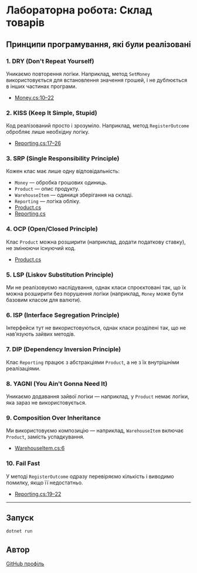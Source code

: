 # Лабораторна робота: Склад товарів

## Принципи програмування, які були реалізовані

### 1. DRY (Don't Repeat Yourself)
Уникаємо повторення логіки. Наприклад, метод `SetMoney` використовується для встановлення значення грошей, і не дублюється в інших частинах програми.
- [Money.cs:10–22](https://github.com/ipz234mam/KPZ/blob/main/Money.cs#L10-L22)

### 2. KISS (Keep It Simple, Stupid)
Код реалізований просто і зрозуміло. Наприклад, метод `RegisterOutcome` обробляє лише необхідну логіку.
- [Reporting.cs:17–26](https://github.com/ipz234mam/KPZ/blob/main/Reporting.cs#L17-L26)

### 3. SRP (Single Responsibility Principle)
Кожен клас має лише одну відповідальність:
- `Money` — обробка грошових одиниць.
- `Product` — опис продукту.
- `WarehouseItem` — одиниця зберігання на складі.
- `Reporting` — логіка обліку.
- [Product.cs](https://github.com/ipz234mam/KPZ/blob/main/Product.cs)
- [Reporting.cs](https://github.com/ipz234mam/KPZ/blob/main/Reporting.cs)

### 4. OCP (Open/Closed Principle)
Клас `Product` можна розширити (наприклад, додати податкову ставку), не змінюючи існуючий код.
- [Product.cs](https://github.com/ipz234mam/KPZ/blob/main/Product.cs)

### 5. LSP (Liskov Substitution Principle)
Ми не реалізовуємо наслідування, однак класи спроєктовані так, що їх можна розширити без порушення логіки (наприклад, `Money` може бути базовим класом для валюти).

### 6. ISP (Interface Segregation Principle)
Інтерфейси тут не використовуються, однак класи розділені так, що не нав’язують зайвих методів.

### 7. DIP (Dependency Inversion Principle)
Клас `Reporting` працює з абстракціями `Product`, а не з їх внутрішніми реалізаціями.

### 8. YAGNI (You Ain't Gonna Need It)
Уникаємо додавання зайвої логіки — наприклад, у `Product` немає логіки, яка зараз не використовується.

### 9. Composition Over Inheritance
Ми використовуємо композицію — наприклад, `WarehouseItem` включає `Product`, замість успадкування.
- [WarehouseItem.cs:6](https://github.com/ipz234mam/KPZ/blob/main/WarehouseItem.cs#L6)

### 10. Fail Fast
У методі `RegisterOutcome` одразу перевіряємо кількість і виводимо помилку, якщо її недостатньо.
- [Reporting.cs:19–22](https://github.com/ipz234mam/KPZ/blob/main/Reporting.cs#L19-L22)

---

## Запуск
```bash
dotnet run
```

## Автор
[GitHub профіль](https://github.com/ipz234mam)
